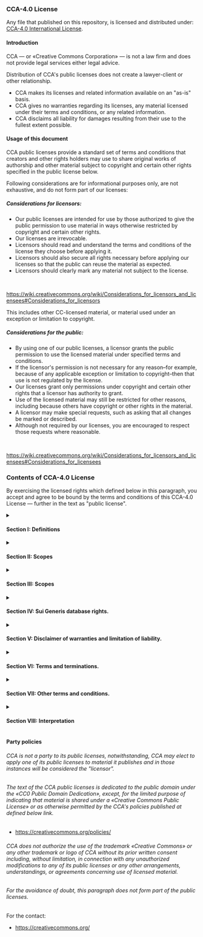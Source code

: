 <!-- Default version of CCA-4.0 in markdown with custom format -->

<h3>CCA-4.0 License</h3>

Any file that published on this repository, is licensed and distributed under: [CCA-4.0 International License](LICENSE).

[LICENSE]: https://creativecommons.org/licenses/by-sa/4.0/

<h4>Introduction</h4>

CCA — or «Creative Commons Corporation» — is not a law firm and does not provide legal services either legal advice.

Distribution of CCA's public licenses does not create a lawyer-client or other relationship. 

- CCA makes its licenses and related information available on an "as-is" basis. 
- CCA gives no warranties regarding its licenses, any material licensed under their terms and conditions, or any related information. 
- CCA disclaims all liability for damages resulting from their use to the fullest extent possible.

<h4>Usage of this document</h4>

CCA public licenses provide a standard set of terms and conditions that creators and other rights holders may use to share original works of authorship and other material subject to copyright and certain other rights specified in the public license below. 

Following considerations are for informational purposes only, are not exhaustive, and do not form part of our licenses:

<h5>Considerations for licensors:</h5>

- Our public licenses are intended for use by those authorized to give the public permission to use material in ways otherwise restricted by copyright and certain other rights.
- Our licenses are irrevocable.
- Licensors should read and understand the terms and conditions of the license they choose before applying it.
- Licensors should also secure all rights necessary before applying our licenses so that the public can reuse the material as expected.
- Licensors should clearly mark any material not subject to the license.

</br>

https://wiki.creativecommons.org/wiki/Considerations_for_licensors_and_licensees#Considerations_for_licensors

This includes other CC-licensed material, or material used under an exception or limitation to copyright.

<h5>Considerations for the public:</h5>

- By using one of our public licenses, a licensor grants the public permission to use the licensed material under specified terms and conditions.
- If the licensor's permission is not necessary for any reason–for example, because of any applicable exception or limitation to copyright–then that use is not regulated by the license.
- Our licenses grant only permissions under copyright and certain other rights that a licensor has authority to grant.
- Use of the licensed material may still be restricted for other reasons, including because others have copyright or other rights in the material.
- A licensor may make special requests, such as asking that all changes be marked or described. 
- Although not required by our licenses, you are encouraged to respect those requests where reasonable.

</br>

https://wiki.creativecommons.org/wiki/Considerations_for_licensors_and_licensees#Considerations_for_licensees

<h3>Contents of CCA-4.0 License</h3>

By exercising the licensed rights which defined below in this paragraph, you accept and agree to be bound by the terms and conditions of this CCA-4.0 License — further in the text as "public license".

<!-- Declaring definitions on CCA-4.0 license -->

<details>
    <summary><h4>Section I: Definitions</h4></summary>
<ol>
    <li>
    <strong>«Adapted material»</strong> — means material subject to copyright and similar rights that is derived from or based upon the licensed Material and in which the licensed material is translated, altered, arranged, transformed, or otherwise modified in a manner requiring permission under the copyright and similar rights held by the licensor. 
    </li>
    <!-- Breakthrough commentary for better view of source code of this HTML/MD document -->
    </br>
        <ol>
        <li>
        For purposes of this public license, where the licensed material is a musical work, performance, or sound recording, adapted material is always produced where the licensed material is synched in timed relation with a moving image.
        </li>
        </ol>
    <!-- Breakthrough commentary for better view of source code of this HTML/MD document -->
        </br>
    <li>
    <strong>«Adapter's license»</strong> — means the license you apply to your copyright and similar rights in your contributions to adapted material in accordance with the terms and conditions of this oublic license.
    </li>
    <li>
    <strong>«BY-SA compatible license»</strong> — means a license listed at given below website, approved by CCA as essentially the equivalent of this public license.
    </li>
    <li>
    <strong>«Copyright and similar rights»</strong> — means copyright and/or similar rights closely related to copyright including, without limitation, performance, broadcast, sound recording, and «Sui Generis Database Rights», without regard to how the rights are labeled or categorized. 
    </li>
    <!-- Breakthrough commentary for better view of source code of this HTML/MD document -->
    </br>
        <ol>
        <li>
        For purposes of this public License, the rights specified in "sct. 2(b)(1)-(2)" are not copyright and similar rights.
        </li>
        </ol>
        <!-- Breakthrough commentary for better view of source code of this HTML/MD document -->
        </br>
    <li>
    <strong>«Effective technological measures»</strong> — means those measures that, in the absence of proper authority, may not be circumvented under laws fulfilling obligations under «Article 11 of the WIPO Copyright Treaty adopted on December 20, 1996», and/or similar international agreements.
    </li>
    <li>
    <strong>«Exceptions and limitations»</strong> — means fair use, fair dealing, and/or any other exception or limitation to copyright and similar rights that applies to your use of the licensed material.
    </li>
    <li>
    <strong>«License elements»</strong> — means the license attributes listed in the name of a «Creative Commons Public License».
    </li>
    <!-- Breakthrough commentary for better view of source code of this HTML/MD document -->
    </br>
        <ol>
        <li>
        License elements of this public license are attribution and "ShareAlike".
        </li>
        </ol>
        <!-- Breakthrough commentary for better view of source code of this HTML/MD document -->
        </br>
    <li>
    <strong>«Licensed material»</strong> — means the artistic or literary work, database, or other material to which the licensor applied this public license.
    </li>
    <li>
    <strong>«Licensed Rights»</strong> — means the rights granted to you subject to the terms and conditions of this public license, which are limited to all copyright and similar rights that apply to your use of the licensed material and that the licensor has authority to license.
    </li>
    <li>
    <strong>«Licensor»</strong> — means the individual(s) or entity(ies) granting rights under this public license.
    </li>
    <li>
    <strong>«Share»</strong> — means to provide material to the public by any means or process that requires permission under the licensed rights, such as reproduction, public display, public performance, distribution, dissemination, communication, or importation, and to make material available to the public including in ways that members of the public may access the material from a place and at a time individually chosen by them.
    </li>
    <li>
    <strong>«Sui Generis database rights»</strong> — means rights other than copyright resulting from «Directive 96/9/EC of the European Parliament and of the Council of 11 March 1996» on the legal protection of databases, as amended and/or succeeded, as well as other essentially equivalent rights anywhere in the world.
    </li>
    <li>
    <strong>«You»</strong> — means the individual or entity exercising the licensed rights under this public license. 
    </li>
</ol>
</details>

<!-- Declaring the next section of public license: the scopes -->

<details>
    <summary><h4>Section II: Scopes</h4></summary>

a. <strong>License grants.</strong>
<ol>
    <li>
    <strong>Subject to the terms and conditions of this public license:</strong> the licensor hereby grants you a worldwide, royalty-free, non-sublicensable, non-exclusive, irrevocable license to exercise the licensed rights in the licensed material to:
        <ol>
        </br>
        <li>
        reproduce and share the licensed material, in whole or in part.
        </li>
        <li>
        produce, reproduce, and share adapted material.
        </li>
        </ol>
    </li>
    </br>
    <li>
    <strong>Exceptions and limitations:</strong> for the avoidance of doubt, where exceptions and limitations apply to your use, this public license does not apply, and you do not need to comply with its terms and conditions.
    </li>
    <li>
    <strong>Term:</strong> the term of this public license is specified in "sct. 6(a)".
    </li>
    <li>
    <strong>Media-formats and technical modifications allowed:</strong> the licensor authorizes you to exercise the licensed rights in all media and formats whether now known or hereafter created, and to make technical modifications necessary to do so.
        <ol>
        </br>
        <li>
        Licensor waives and/or agrees not to assert any right or authority to forbid you from making technical modifications necessary to exercise the licensed rights, including technical modifications necessary to circumvent effective technological measures.
        </li>
        <li>
        For purposes of this public license, simply making modifications authorized by this "sct. 2(a)(4)" never produces adapted material.
        </li>
        </ol>
    </li>
    </br>
    <li>
    <strong>Downstream recipients:</strong>
        <ol>
        </br>
        <li>
        <strong>Offer from the licensor:</strong> – licensed material: every recipient of the licensed material automatically receives an offer from the licensor to exercise the licensed rights under the terms and conditions of this public license.
        </li>
        <li>
        <strong>Additional offer from the licensor:</strong> adapted material: every recipient of adapted material from you automatically receives an offer from the licensor to exercise the licensed rights in the adapted material under the conditions of the adapter’s license you apply.
        </li>
        <li>
        <strong>No downstream restrictions:</strong> you may not offer or impose any additional or different terms or conditions on, or apply any effective technological measures to, the licensed material if doing so restricts exercise of the licensed rights by any recipient of the licensed material.
        </li>
        </ol>
    </li>
    </br>
    <li>
    <strong>No endorsement:</strong> nothing in this public license constitutes or may be construed as permission to assert or imply that you are, or that your use of the licensed material is, connected with, or sponsored, endorsed, or granted official status by, the licensor or others designated to receive attribution as provided in "sct. 3(a)(1)(A)(i)".
    </li>
</ol>
</br>

b. <strong>Other rights.</strong>
</br>
<ol>
    <li>
    Moral rights, such as the right of integrity, are not licensed under this public license, nor are publicity, privacy, and/or other similiar personality rights: however, to the extent possible, the licensor waives and/or agrees not to assert any such rights held by the licensor to the limited extent necessary to allow you to exercise the licensed rights, but not otherwise.
    </li>
    <li>
    Patent and trademark rights are not licensed under this public license.
    </li>
    <li>
    To the extent possible, the licensor waives any right to collect royalties from you for the exercise of the licensed rights, whether directly or through a collecting society under any voluntary or waivable statutory or compulsory licensing scheme.
    </li>
    <li>
    In all other cases the licensor expressly reserves any right to collect such royalties.
    </li>
</ol>
</details>

<!-- Declaring the next section of public license: the scopes -->

<details>
    <summary><h4>Section III: Scopes</h4></summary>

Your exercise of the licensed rights is expressly made subject to the following conditions.

a. <strong>Attribution.</strong>
</br>
<ol>
    <li>
    If you share the licensed material, including in modified form, you must:
        <ol>
        </br>
        <li>
        retain the following if it is supplied by the licensor with the licensed material.
        </li>
        </br>
            <ol>
            <li>
            identification of the creator(s) of the licensed material and any others designated to receive attribution, in any reasonable manner requested by the licensor, including by pseudonym if designated.
            </li>
            <li>
            a copyright notice.
            </li>
            <li>
            a notice that refers to this public license.
            </li>
            <li>
            a notice that refers to the disclaimer of warranties.
            </li>
            <li>
            a URI or hyperlink to the licensed material to the extent reasonably practicable.
            </li>
        </ol>
        </br>
        <li>
        indicate if you modified the licensed material and retain an indication of any previous modifications.
        </li>
        <li>
        indicate the licensed material is licensed under this public license, and include the text of, or the URI or hyperlink to, this public license.
        </li>
    </ol>
    </br>
    <li>
    You may satisfy the conditions in "sct. 3(a)(1)" in any reasonable manner based on the medium, means, and context in which you share the licensed material.
    <ol>
        </br>
        <li>
        For example, it may be reasonable to satisfy the conditions by providing a URI or hyperlink to a resource that includes the required information.
        </li>
    </ol>
    </br> 
    </li>
    <li>
    If requested by the licensor, you must remove any of the information required by "sct. 3(a)(1)(A)" to the extent reasonably practicable.
    </li>
</ol>

b. <strong>"ShareAlike".</strong>
</br>
</br>
In addition to the conditions in "sct. 3(a)", if you share adapted material you produce, the following conditions also apply.
</br>
<ol>
    <li>
    Adapter’s license you apply must be a CCA license with the same license elements, this version or later, or a BY-SA Compatible License.
    </li>
    <li>
    You must include the text of, or the URI or hyperlink to, the adapter's license you apply.
    </li>
    </br>
    <ol>
        <li>
        You may satisfy this condition in any reasonable manner based on the medium, means, and context in which you share adapted material.
        </li>
    </ol>
    </br>
    <li>
    You may not offer or impose any additional or different terms or conditions on, or apply any effective technological measures to, adapted material that restrict exercise of the rights granted under the adapter's license you apply.
    </li>
</ol>
</details>

<details>
    <summary><h4>Section IV: Sui Generis database rights.</h4></summary>

Where the licensed rights include «Sui Generis database rights» that apply to your use of the licensed material:
</br>
<ol>
    <li>
    for the avoidance of doubt, "sct. 2(a)(1)" grants you the right to extract, reuse, reproduce, and share all or a substantial portion of the contents of the database.
    </li>
    <li>
    if you include all or a substantial portion of the database contents in a database in which you have «Sui Generis database rights», then the database in which you have «Sui Generis database rights», but not its individual contents, is adapted material, including for purposes of "sct. 3(b)".
    </li>
    <li>
    you must comply with the conditions in "sct. 3(a)" if you share all or a substantial portion of the contents of the database.
    </li>
</ol>

For the avoidance of doubt, this "sct. 4" supplements and does not replace your obligations under this public license where the licensed rights include other copyright and similar rights.

</details>

<details>
    <summary><h4>Section V: Disclaimer of warranties and limitation of liability.</h4></summary>

<ol>
    <li>
    Unless otherwise separately undertaken by the licensor, to the extent possible, the licensor offers the licensed material as-is and as-available, and makes no representations or warranties of any kind concerning the licensed material, whether express, implied, statutory, or other.
    <ol>
        </br>
        <li>
        This includes, without limitation, warranties of title, merchantability, fitness for a particular purpose, non-infringement, absence of latent or other defects, accuracy, or the presence or absence of errors, whether or not known or discoverable, where, disclaimers of warranties are not allowed in full or in part, this disclaimer may not apply to you.
        </li>
    </ol>
    </br>
    <li>
    To the extent possible, in no event will the licensor be liable to you on any legal theory, including, without limitation, negligence, or otherwise for any direct, special, indirect, incidental, consequential, punitive, exemplary, or other losses, costs, expenses, or damages arising out of this public license or use of the licensed material, even if the licensor has been advised of the possibility of such losses, costs, expenses, or damages, where, a limitation of liability is not allowed in full or in part, this limitation may not apply to you.
    </li>
    <li>
    The disclaimer of warranties and limitation of liability provided above shall be interpreted in a manner that, to the extent possible, most closely approximates an absolute disclaimer and waiver of all liability.
    </li>
</ol>
</details>

<details>
    <summary><h4>Section VI: Terms and terminations.</h4></summary>

<ol>
    <li>
    Public license applies for the term of the copyright and similar rights licensed here.
    <ol>
        </br>
        <li>
        However, if you fail to comply with this public license, then your rights under this public license terminate automatically.
        </li>
    </ol>
    </li>
    </br>
    <li>
    Where your right to use the licensed material has terminated under "sct. 6(a)", it reinstates:
    <ol>
        </br>
        <li>
        automatically as of the date the violation is cured, provided it is cured within "30 days" of your discovery of the violation.
        </li>
        <li>
        upon express reinstatement by the licensor.
        </li>
    </ol>
    </br>
</ol>

For the avoidance of doubt, this "sct. 6(b)" does not affect any right the licensor may have to seek remedies for your violations of this public license.

<ol>
    <li>
    For the avoidance of doubt, the licensor may also offer the licensed material under separate terms or conditions or stop distributing the licensed material at any time, however, doing so will not terminate this public license.
    </li>
    <li>
    The "scts. 1, 5, 6, 7 and 8" survive termination of this public license.
    </li>
</ol>
</details>

<details>
    <summary><h4>Section VII: Other terms and conditions.</h4></summary>

<ol>
    <li>
    Licensor shall not be bound by any additional or different terms or conditions communicated by you unless expressly agreed.
    </li>
    <li>
    Any arrangements, understandings, or agreements regarding the licensed material not stated herein are separate from and independent of the terms and conditions of this public license.
    </li>
</ol>
</details>

<details>
    <summary><h4>Section VIII: Interpretation</h4></summary>

<ol>
    <li>
    For the avoidance of doubt, this public license does not, and shall not be interpreted to, reduce, limit, restrict, or impose conditions on any use of the licensed material that could lawfully be made without permission under this public license.
    </li>
    <li>
    To the extent possible, if any provision of this public license is deemed unenforceable, it shall be automatically reformed to the minimum extent necessary to make it enforceable.
    </li>
    <ol>
        </br>
        <li>
        If the provision cannot be reformed, it shall be severed from this Public License without affecting the enforceability of the remaining terms and conditions.
        </li>
    </ol>
    </br>
    <li>
    No term or condition of this public license will be waived and no failure to comply consented to unless expressly agreed to by the licensor.
    </li>
    <li>
    Nothing in this public license constitutes or may be interpreted as a limitation upon, or waiver of, any privileges and immunities that apply to the licensor or you, including from the legal processes of any jurisdiction or authority.
    </li>
</ol>
</details>

<h4>Party policies</h4>

<h6>
CCA is not a party to its public licenses, notwithstanding, CCA may elect to apply one of its public licenses to material it publishes and in those instances will be considered the "licensor".
</h6>
<h6>
The text of the CCA public licenses is dedicated to the public domain under the «CC0 Public Domain Dedication», except, for the limited purpose of indicating that material is shared under a «Creative Commons Public License» or as otherwise permitted by the CCA's policies published at defined below link.
</h6>

- https://creativecommons.org/policies/

<h6>
CCA does not authorize the use of the trademark «Creative Commons» or any other trademark or logo of CCA without its prior written consent including, without limitation, in connection with any unauthorized modifications to any of its public licenses or any other arrangements, understandings, or agreements concerning use of licensed material.
</h6>
<h6>
For the avoidance of doubt, this paragraph does not form part of the public licenses.
</h6>

For the contact:

- https://creativecommons.org/
